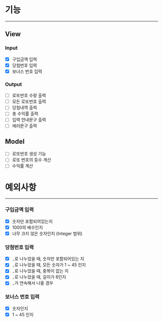 # 기능

---

## View

### Input

- [X] 구입금액 입력
- [X] 당첨번호 입력
- [X] 보너스 번호 입력

### Output

- [ ] 로또번호 수량 출력
- [ ] 모든 로또번호 출력
- [ ] 당첨내역 출력
- [ ] 총 수익률 출력
- [ ] 입력 안내문구 출력
- [ ] 에러문구 출력

## Model

- [ ] 로또번호 생성 기능
- [ ] 로또 번호의 등수 계산
- [ ] 수익률 계산

# 예외사항

---

### 구입금액 입력

- [X] 숫자만 포함되어있는지
- [X] 1000의 배수인지
- [X] 너무 크지 않은 숫자인지 (Integer 범위)

### 당첨번호 입력

- [X] `,`로 나누었을 때, 숫자만 포함되어있는 지
- [X] `,`로 나누었을 때, 모든 숫자가 1 ~ 45 인지
- [X] `,`로 나누었을 때, 중복이 없는 지
- [X] `,`로 나누었을 때, 길이가 6인지
- [X] `,`가 연속해서 나올 경우

### 보너스 번호 입력

- [X] 숫자인지
- [X] 1 ~ 45 인지